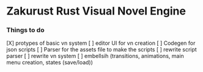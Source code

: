 # Zakurust Rust Visual Novel Engine 

### Things to do 
[X] protypes of basic vn system
[ ] editor UI for vn creation 
[ ] Codegen for json scripts 
[ ] Parser for the assets file to make the scripts 
[ ] rewrite script parser
[ ] rewrite vn system
[ ] embellsih (transitions, animations, main menu creation, states (save/load))
